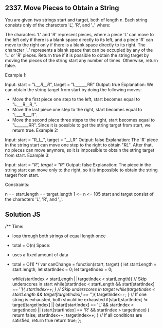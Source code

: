 ## 2337. Move Pieces to Obtain a String

You are given two strings start and target, both of length n. Each string consists only of the characters 'L', 'R', and '_' where:

The characters 'L' and 'R' represent pieces, where a piece 'L' can move to the left only if there is a blank space directly to its left, and a piece 'R' can move to the right only if there is a blank space directly to its right.
The character '_' represents a blank space that can be occupied by any of the 'L' or 'R' pieces.
Return true if it is possible to obtain the string target by moving the pieces of the string start any number of times. Otherwise, return false.

Example 1:

Input: start = "_L__R__R_", target = "L______RR"
Output: true
Explanation: We can obtain the string target from start by doing the following moves:
- Move the first piece one step to the left, start becomes equal to "L___R__R_".
- Move the last piece one step to the right, start becomes equal to "L___R___R".
- Move the second piece three steps to the right, start becomes equal to "L______RR".
Since it is possible to get the string target from start, we return true.
Example 2:

Input: start = "R_L_", target = "__LR"
Output: false
Explanation: The 'R' piece in the string start can move one step to the right to obtain "_RL_".
After that, no pieces can move anymore, so it is impossible to obtain the string target from start.
Example 3:

Input: start = "_R", target = "R_"
Output: false
Explanation: The piece in the string start can move only to the right, so it is impossible to obtain the string target from start.
 
Constraints:

n == start.length == target.length
1 <= n <= 105
start and target consist of the characters 'L', 'R', and '_'.

## Solution JS ##

/**
 Time:
 - loop through both strings of equal length once
 - total = O(n)
 Space:
 - uses a fixed amount of data
 - total = O(1)
 */
var canChange = function(start, target) {
    let startLength = start.length;
    let startIndex = 0;
    let targetIndex = 0;

    while(startIndex < startLength || targetIndex < startLength){
        // Skip underscores in start
        while(startIndex < startLength && start[startIndex] == '_'){
            startIndex++;
        }
        // Skip underscores in target
        while(targetIndex < startLength && target[targetIndex] == '_'){
            targetIndex++;
        }
        // If one string is exhausted, both should be exhausted
        if(start[startIndex] != target[targetIndex] || 
            (start[startIndex] == 'L' && startIndex < targetIndex) ||
            (start[startIndex] == 'R' && startIndex > targetIndex)
        )
        return false;
        startIndex++;
        targetIndex++;
    }
    // If all conditions are satisfied, return true
    return true;
};